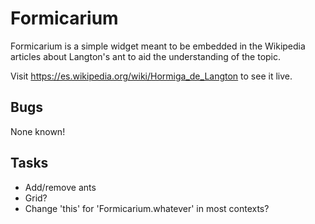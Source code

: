 Formicarium
===========

Formicarium is a simple widget meant to be embedded in the Wikipedia articles about Langton's ant to aid the understanding of the topic.

Visit https://es.wikipedia.org/wiki/Hormiga_de_Langton to see it live.

Bugs
----
None known!

Tasks
-----
* Add/remove ants
* Grid?
* Change 'this' for 'Formicarium.whatever' in most contexts?